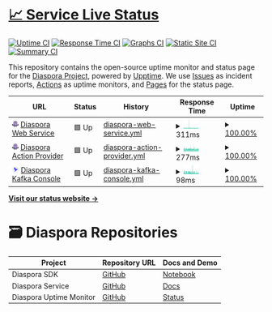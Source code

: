 # [📈 Service Live Status](https://haochenpan.github.io/diaspora-uptime-monitor)

[![Uptime CI](https://github.com/haochenpan/diaspora-uptime-monitor/workflows/Uptime%20CI/badge.svg)](https://github.com/haochenpan/diaspora-uptime-monitor/actions?query=workflow%3A%22Uptime+CI%22)
[![Response Time CI](https://github.com/haochenpan/diaspora-uptime-monitor/workflows/Response%20Time%20CI/badge.svg)](https://github.com/haochenpan/diaspora-uptime-monitor/actions?query=workflow%3A%22Response+Time+CI%22)
[![Graphs CI](https://github.com/haochenpan/diaspora-uptime-monitor/workflows/Graphs%20CI/badge.svg)](https://github.com/haochenpan/diaspora-uptime-monitor/actions?query=workflow%3A%22Graphs+CI%22)
[![Static Site CI](https://github.com/haochenpan/diaspora-uptime-monitor/workflows/Static%20Site%20CI/badge.svg)](https://github.com/haochenpan/diaspora-uptime-monitor/actions?query=workflow%3A%22Static+Site+CI%22)
[![Summary CI](https://github.com/haochenpan/diaspora-uptime-monitor/workflows/Summary%20CI/badge.svg)](https://github.com/haochenpan/diaspora-uptime-monitor/actions?query=workflow%3A%22Summary+CI%22)

This repository contains the open-source uptime monitor and status page for the [Diaspora Project](https://diaspora-project.github.io/), powered by [Upptime](https://github.com/upptime/upptime). We use [Issues](https://github.com/haochenpan/diaspora-uptime-monitor/issues) as incident reports, [Actions](https://github.com/haochenpan/diaspora-uptime-monitor/actions) as uptime monitors, and [Pages](https://haochenpan.github.io/diaspora-uptime-monitor) for the status page.

<!--start: status pages-->
<!-- This summary is generated by Upptime (https://github.com/upptime/upptime) -->
<!-- Do not edit this manually, your changes will be overwritten -->
<!-- prettier-ignore -->
| URL | Status | History | Response Time | Uptime |
| --- | ------ | ------- | ------------- | ------ |
| <img alt="" src="assets/octopus.png" height="13"> [Diaspora Web Service](https://diaspora-web-service.qpp943wkvr7b2.us-east-1.cs.amazonlightsail.com/) | 🟩 Up | [diaspora-web-service.yml](https://github.com/haochenpan/diaspora-uptime-monitor/commits/HEAD/history/diaspora-web-service.yml) | <details><summary><img alt="Response time graph" src="./graphs/diaspora-web-service/response-time-week.png" height="20"> 311ms</summary><br><a href="https://haochenpan.github.io/diaspora-uptime-monitor/history/diaspora-web-service"><img alt="Response time 280" src="https://img.shields.io/endpoint?url=https%3A%2F%2Fraw.githubusercontent.com%2Fhaochenpan%2Fdiaspora-uptime-monitor%2FHEAD%2Fapi%2Fdiaspora-web-service%2Fresponse-time.json"></a><br><a href="https://haochenpan.github.io/diaspora-uptime-monitor/history/diaspora-web-service"><img alt="24-hour response time 248" src="https://img.shields.io/endpoint?url=https%3A%2F%2Fraw.githubusercontent.com%2Fhaochenpan%2Fdiaspora-uptime-monitor%2FHEAD%2Fapi%2Fdiaspora-web-service%2Fresponse-time-day.json"></a><br><a href="https://haochenpan.github.io/diaspora-uptime-monitor/history/diaspora-web-service"><img alt="7-day response time 311" src="https://img.shields.io/endpoint?url=https%3A%2F%2Fraw.githubusercontent.com%2Fhaochenpan%2Fdiaspora-uptime-monitor%2FHEAD%2Fapi%2Fdiaspora-web-service%2Fresponse-time-week.json"></a><br><a href="https://haochenpan.github.io/diaspora-uptime-monitor/history/diaspora-web-service"><img alt="30-day response time 283" src="https://img.shields.io/endpoint?url=https%3A%2F%2Fraw.githubusercontent.com%2Fhaochenpan%2Fdiaspora-uptime-monitor%2FHEAD%2Fapi%2Fdiaspora-web-service%2Fresponse-time-month.json"></a><br><a href="https://haochenpan.github.io/diaspora-uptime-monitor/history/diaspora-web-service"><img alt="1-year response time 282" src="https://img.shields.io/endpoint?url=https%3A%2F%2Fraw.githubusercontent.com%2Fhaochenpan%2Fdiaspora-uptime-monitor%2FHEAD%2Fapi%2Fdiaspora-web-service%2Fresponse-time-year.json"></a></details> | <details><summary><a href="https://haochenpan.github.io/diaspora-uptime-monitor/history/diaspora-web-service">100.00%</a></summary><a href="https://haochenpan.github.io/diaspora-uptime-monitor/history/diaspora-web-service"><img alt="All-time uptime 99.44%" src="https://img.shields.io/endpoint?url=https%3A%2F%2Fraw.githubusercontent.com%2Fhaochenpan%2Fdiaspora-uptime-monitor%2FHEAD%2Fapi%2Fdiaspora-web-service%2Fuptime.json"></a><br><a href="https://haochenpan.github.io/diaspora-uptime-monitor/history/diaspora-web-service"><img alt="24-hour uptime 100.00%" src="https://img.shields.io/endpoint?url=https%3A%2F%2Fraw.githubusercontent.com%2Fhaochenpan%2Fdiaspora-uptime-monitor%2FHEAD%2Fapi%2Fdiaspora-web-service%2Fuptime-day.json"></a><br><a href="https://haochenpan.github.io/diaspora-uptime-monitor/history/diaspora-web-service"><img alt="7-day uptime 100.00%" src="https://img.shields.io/endpoint?url=https%3A%2F%2Fraw.githubusercontent.com%2Fhaochenpan%2Fdiaspora-uptime-monitor%2FHEAD%2Fapi%2Fdiaspora-web-service%2Fuptime-week.json"></a><br><a href="https://haochenpan.github.io/diaspora-uptime-monitor/history/diaspora-web-service"><img alt="30-day uptime 100.00%" src="https://img.shields.io/endpoint?url=https%3A%2F%2Fraw.githubusercontent.com%2Fhaochenpan%2Fdiaspora-uptime-monitor%2FHEAD%2Fapi%2Fdiaspora-web-service%2Fuptime-month.json"></a><br><a href="https://haochenpan.github.io/diaspora-uptime-monitor/history/diaspora-web-service"><img alt="1-year uptime 99.40%" src="https://img.shields.io/endpoint?url=https%3A%2F%2Fraw.githubusercontent.com%2Fhaochenpan%2Fdiaspora-uptime-monitor%2FHEAD%2Fapi%2Fdiaspora-web-service%2Fuptime-year.json"></a></details>
| <img alt="" src="assets/octopus.png" height="13"> [Diaspora Action Provider](https://diaspora-action-provider.qpp943wkvr7b2.us-east-1.cs.amazonlightsail.com/) | 🟩 Up | [diaspora-action-provider.yml](https://github.com/haochenpan/diaspora-uptime-monitor/commits/HEAD/history/diaspora-action-provider.yml) | <details><summary><img alt="Response time graph" src="./graphs/diaspora-action-provider/response-time-week.png" height="20"> 277ms</summary><br><a href="https://haochenpan.github.io/diaspora-uptime-monitor/history/diaspora-action-provider"><img alt="Response time 239" src="https://img.shields.io/endpoint?url=https%3A%2F%2Fraw.githubusercontent.com%2Fhaochenpan%2Fdiaspora-uptime-monitor%2FHEAD%2Fapi%2Fdiaspora-action-provider%2Fresponse-time.json"></a><br><a href="https://haochenpan.github.io/diaspora-uptime-monitor/history/diaspora-action-provider"><img alt="24-hour response time 262" src="https://img.shields.io/endpoint?url=https%3A%2F%2Fraw.githubusercontent.com%2Fhaochenpan%2Fdiaspora-uptime-monitor%2FHEAD%2Fapi%2Fdiaspora-action-provider%2Fresponse-time-day.json"></a><br><a href="https://haochenpan.github.io/diaspora-uptime-monitor/history/diaspora-action-provider"><img alt="7-day response time 277" src="https://img.shields.io/endpoint?url=https%3A%2F%2Fraw.githubusercontent.com%2Fhaochenpan%2Fdiaspora-uptime-monitor%2FHEAD%2Fapi%2Fdiaspora-action-provider%2Fresponse-time-week.json"></a><br><a href="https://haochenpan.github.io/diaspora-uptime-monitor/history/diaspora-action-provider"><img alt="30-day response time 286" src="https://img.shields.io/endpoint?url=https%3A%2F%2Fraw.githubusercontent.com%2Fhaochenpan%2Fdiaspora-uptime-monitor%2FHEAD%2Fapi%2Fdiaspora-action-provider%2Fresponse-time-month.json"></a><br><a href="https://haochenpan.github.io/diaspora-uptime-monitor/history/diaspora-action-provider"><img alt="1-year response time 240" src="https://img.shields.io/endpoint?url=https%3A%2F%2Fraw.githubusercontent.com%2Fhaochenpan%2Fdiaspora-uptime-monitor%2FHEAD%2Fapi%2Fdiaspora-action-provider%2Fresponse-time-year.json"></a></details> | <details><summary><a href="https://haochenpan.github.io/diaspora-uptime-monitor/history/diaspora-action-provider">100.00%</a></summary><a href="https://haochenpan.github.io/diaspora-uptime-monitor/history/diaspora-action-provider"><img alt="All-time uptime 99.93%" src="https://img.shields.io/endpoint?url=https%3A%2F%2Fraw.githubusercontent.com%2Fhaochenpan%2Fdiaspora-uptime-monitor%2FHEAD%2Fapi%2Fdiaspora-action-provider%2Fuptime.json"></a><br><a href="https://haochenpan.github.io/diaspora-uptime-monitor/history/diaspora-action-provider"><img alt="24-hour uptime 100.00%" src="https://img.shields.io/endpoint?url=https%3A%2F%2Fraw.githubusercontent.com%2Fhaochenpan%2Fdiaspora-uptime-monitor%2FHEAD%2Fapi%2Fdiaspora-action-provider%2Fuptime-day.json"></a><br><a href="https://haochenpan.github.io/diaspora-uptime-monitor/history/diaspora-action-provider"><img alt="7-day uptime 100.00%" src="https://img.shields.io/endpoint?url=https%3A%2F%2Fraw.githubusercontent.com%2Fhaochenpan%2Fdiaspora-uptime-monitor%2FHEAD%2Fapi%2Fdiaspora-action-provider%2Fuptime-week.json"></a><br><a href="https://haochenpan.github.io/diaspora-uptime-monitor/history/diaspora-action-provider"><img alt="30-day uptime 100.00%" src="https://img.shields.io/endpoint?url=https%3A%2F%2Fraw.githubusercontent.com%2Fhaochenpan%2Fdiaspora-uptime-monitor%2FHEAD%2Fapi%2Fdiaspora-action-provider%2Fuptime-month.json"></a><br><a href="https://haochenpan.github.io/diaspora-uptime-monitor/history/diaspora-action-provider"><img alt="1-year uptime 99.93%" src="https://img.shields.io/endpoint?url=https%3A%2F%2Fraw.githubusercontent.com%2Fhaochenpan%2Fdiaspora-uptime-monitor%2FHEAD%2Fapi%2Fdiaspora-action-provider%2Fuptime-year.json"></a></details>
| <img alt="" src="assets/kafka-ui.png" height="13"> [Diaspora Kafka Console](http://184.73.61.163/) | 🟩 Up | [diaspora-kafka-console.yml](https://github.com/haochenpan/diaspora-uptime-monitor/commits/HEAD/history/diaspora-kafka-console.yml) | <details><summary><img alt="Response time graph" src="./graphs/diaspora-kafka-console/response-time-week.png" height="20"> 98ms</summary><br><a href="https://haochenpan.github.io/diaspora-uptime-monitor/history/diaspora-kafka-console"><img alt="Response time 89" src="https://img.shields.io/endpoint?url=https%3A%2F%2Fraw.githubusercontent.com%2Fhaochenpan%2Fdiaspora-uptime-monitor%2FHEAD%2Fapi%2Fdiaspora-kafka-console%2Fresponse-time.json"></a><br><a href="https://haochenpan.github.io/diaspora-uptime-monitor/history/diaspora-kafka-console"><img alt="24-hour response time 64" src="https://img.shields.io/endpoint?url=https%3A%2F%2Fraw.githubusercontent.com%2Fhaochenpan%2Fdiaspora-uptime-monitor%2FHEAD%2Fapi%2Fdiaspora-kafka-console%2Fresponse-time-day.json"></a><br><a href="https://haochenpan.github.io/diaspora-uptime-monitor/history/diaspora-kafka-console"><img alt="7-day response time 98" src="https://img.shields.io/endpoint?url=https%3A%2F%2Fraw.githubusercontent.com%2Fhaochenpan%2Fdiaspora-uptime-monitor%2FHEAD%2Fapi%2Fdiaspora-kafka-console%2Fresponse-time-week.json"></a><br><a href="https://haochenpan.github.io/diaspora-uptime-monitor/history/diaspora-kafka-console"><img alt="30-day response time 87" src="https://img.shields.io/endpoint?url=https%3A%2F%2Fraw.githubusercontent.com%2Fhaochenpan%2Fdiaspora-uptime-monitor%2FHEAD%2Fapi%2Fdiaspora-kafka-console%2Fresponse-time-month.json"></a><br><a href="https://haochenpan.github.io/diaspora-uptime-monitor/history/diaspora-kafka-console"><img alt="1-year response time 89" src="https://img.shields.io/endpoint?url=https%3A%2F%2Fraw.githubusercontent.com%2Fhaochenpan%2Fdiaspora-uptime-monitor%2FHEAD%2Fapi%2Fdiaspora-kafka-console%2Fresponse-time-year.json"></a></details> | <details><summary><a href="https://haochenpan.github.io/diaspora-uptime-monitor/history/diaspora-kafka-console">100.00%</a></summary><a href="https://haochenpan.github.io/diaspora-uptime-monitor/history/diaspora-kafka-console"><img alt="All-time uptime 87.36%" src="https://img.shields.io/endpoint?url=https%3A%2F%2Fraw.githubusercontent.com%2Fhaochenpan%2Fdiaspora-uptime-monitor%2FHEAD%2Fapi%2Fdiaspora-kafka-console%2Fuptime.json"></a><br><a href="https://haochenpan.github.io/diaspora-uptime-monitor/history/diaspora-kafka-console"><img alt="24-hour uptime 100.00%" src="https://img.shields.io/endpoint?url=https%3A%2F%2Fraw.githubusercontent.com%2Fhaochenpan%2Fdiaspora-uptime-monitor%2FHEAD%2Fapi%2Fdiaspora-kafka-console%2Fuptime-day.json"></a><br><a href="https://haochenpan.github.io/diaspora-uptime-monitor/history/diaspora-kafka-console"><img alt="7-day uptime 100.00%" src="https://img.shields.io/endpoint?url=https%3A%2F%2Fraw.githubusercontent.com%2Fhaochenpan%2Fdiaspora-uptime-monitor%2FHEAD%2Fapi%2Fdiaspora-kafka-console%2Fuptime-week.json"></a><br><a href="https://haochenpan.github.io/diaspora-uptime-monitor/history/diaspora-kafka-console"><img alt="30-day uptime 99.90%" src="https://img.shields.io/endpoint?url=https%3A%2F%2Fraw.githubusercontent.com%2Fhaochenpan%2Fdiaspora-uptime-monitor%2FHEAD%2Fapi%2Fdiaspora-kafka-console%2Fuptime-month.json"></a><br><a href="https://haochenpan.github.io/diaspora-uptime-monitor/history/diaspora-kafka-console"><img alt="1-year uptime 87.36%" src="https://img.shields.io/endpoint?url=https%3A%2F%2Fraw.githubusercontent.com%2Fhaochenpan%2Fdiaspora-uptime-monitor%2FHEAD%2Fapi%2Fdiaspora-kafka-console%2Fuptime-year.json"></a></details>

<!--end: status pages-->

[**Visit our status website →**](https://haochenpan.github.io/diaspora-uptime-monitor)

# 🗃️ Diaspora Repositories

| Project                 | Repository URL                                                  | Docs and Demo                                                                              |
| ----------------------- | --------------------------------------------------------------- | ------------------------------------------------------------------------------------------ |
| Diaspora SDK            | [GitHub](https://github.com/globus-labs/diaspora-event-sdk)     | [Notebook](https://github.com/globus-labs/diaspora-event-sdk/blob/main/DiasporaDemo.ipynb) |
| Diaspora Service        | [GitHub](https://github.com/haochenpan/diaspora-service)        | [Docs](https://haochenpan.github.io/diaspora-service)                                      |
| Diaspora Uptime Monitor | [GitHub](https://github.com/haochenpan/diaspora-uptime-monitor) | [Status](https://haochenpan.github.io/diaspora-uptime-monitor/)                            |
